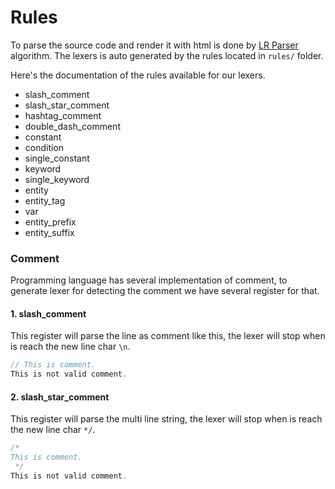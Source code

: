 # Rules
To parse the source code and render it with html is done by [LR Parser](https://en.wikipedia.org/wiki/LR_parser) algorithm. The lexers is auto generated by the rules located in `rules/` folder.

Here's the documentation of the rules available for our lexers.
- slash_comment
- slash_star_comment
- hashtag_comment
- double_dash_comment
- constant
- condition
- single_constant
- keyword
- single_keyword
- entity
- entity_tag
- var
- entity_prefix
- entity_suffix

### Comment
Programming language has several implementation of comment, to generate lexer for detecting the comment we have several register for that.

#### 1. slash_comment
This register will parse the line as comment like this, the lexer will stop when is reach the new line char `\n`.
```java
// This is comment.
This is not valid comment.
```

#### 2. slash_star_comment
This register will parse the multi line string, the lexer will stop when is reach the new line char `*/`.
```java
/*
This is comment.
 */
This is not valid comment.
```
